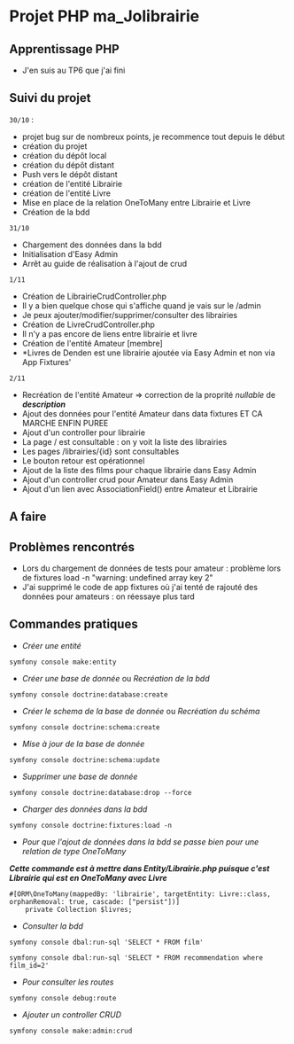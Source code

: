 # Projet PHP **ma_Jolibrairie**

## Apprentissage PHP

- J'en suis au TP6 que j'ai fini

## Suivi du projet

`30/10` : 
- projet bug sur de nombreux points, je recommence tout depuis le début
- création du projet
- création du dépôt local
- création du dépôt distant 
- Push vers le dépôt distant
- création de l'entité Librairie
- création de l'entité Livre
- Mise en place de la relation OneToMany entre Librairie et Livre
- Création de la bdd 

`31/10`
- Chargement des données dans la bdd
- Initialisation d'Easy Admin
- Arrêt au guide de réalisation à l'ajout de crud

`1/11`
- Création de LibrairieCrudController.php
- Il y a bien quelque chose qui s'affiche quand je vais sur le /admin 
- Je peux ajouter/modifier/supprimer/consulter des librairies
- Création de LivreCrudController.php
- Il n'y a pas encore de liens entre librairie et livre
- Création de l'entité Amateur [membre]
- *Livres de Denden est une librairie ajoutée via Easy Admin et non via App Fixtures'

`2/11`
- Recréation de l'entité Amateur => correction de la proprité *nullable* de ***description***
- Ajout des données pour l'entité Amateur dans data fixtures ET CA MARCHE ENFIN PUREE
- Ajout d'un controller pour librairie
- La page / est consultable : on y voit la liste des librairies
- Les pages /librairies/{id} sont consultables
- Le bouton retour est opérationnel
- Ajout de la liste des films pour chaque librairie dans Easy Admin
- Ajout d'un controller crud pour Amateur dans Easy Admin
- Ajout d'un lien avec AssociationField() entre Amateur et Librairie

## A faire



## Problèmes rencontrés

- Lors du chargement de données de tests pour amateur : problème lors de fixtures load -n "warning: undefined array key 2"
- J'ai supprimé le code de app fixtures où j'ai tenté de rajouté des données pour amateurs : on réessaye plus tard


## Commandes pratiques

- *Créer une entité*

```
symfony console make:entity
```
- *Créer une base de donnée* ou *Recréation de la bdd*
```
symfony console doctrine:database:create
```
- *Créer le schema de la base de donnée* ou *Recréation du schéma*
```
symfony console doctrine:schema:create
```
- *Mise à jour de la base de donnée*
```
symfony console doctrine:schema:update
```
- *Supprimer une base de donnée*
```
symfony console doctrine:database:drop --force
```
- *Charger des données dans la bdd*

```
symfony console doctrine:fixtures:load -n
```

- *Pour que l'ajout de données dans la bdd se passe bien pour une relation de type OneToMany*

***Cette commande est à mettre dans Entity/Librairie.php puisque c'est Librairie qui est en OneToMany avec Livre***
```
#[ORM\OneToMany(mappedBy: 'librairie', targetEntity: Livre::class, orphanRemoval: true, cascade: ["persist"])]
    private Collection $livres;
```

- *Consulter la bdd* 
```
symfony console dbal:run-sql 'SELECT * FROM film'
```
```
symfony console dbal:run-sql 'SELECT * FROM recommendation where film_id=2'
```
- *Pour consulter les routes*
``` 
symfony console debug:route
```
- *Ajouter un controller CRUD*
```
symfony console make:admin:crud
```
